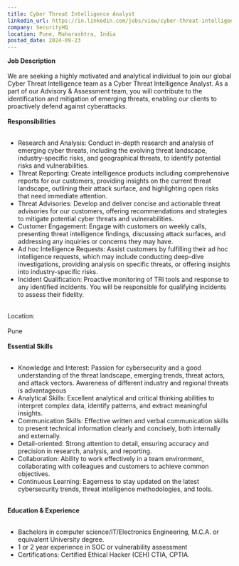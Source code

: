 ```yaml
---
title: Cyber Threat Intelligence Analyst
linkedin_url: https://in.linkedin.com/jobs/view/cyber-threat-intelligence-analyst-at-securityhq-4032778331?position=1&pageNum=0&refId=Hr9mEz3VKmhaXsOugtnO4A%3D%3D&trackingId=zWUBkxhydO4Ug6W9SL2Pxw%3D%3D
company: SecurityHQ
location: Pune, Maharashtra, India
posted_date: 2024-09-23
---
```


<div class="description__text description__text--rich">
<section class="show-more-less-html" data-max-lines="5">
<div class="show-more-less-html__markup show-more-less-html__markup--clamp-after-5 relative overflow-hidden">
<strong>Job Description<br/><br/></strong>We are seeking a highly motivated and analytical individual to join our global Cyber Threat Intelligence team as a Cyber Threat Intelligence Analyst. As a part of our Advisory &amp; Assessment team, you will contribute to the identification and mitigation of emerging threats, enabling our clients to proactively defend against cyberattacks.<br/><br/><strong>Responsibilities<br/><br/></strong><ul><li> Research and Analysis: Conduct in-depth research and analysis of emerging cyber threats, including the evolving threat landscape, industry-specific risks, and geographical threats, to identify potential risks and vulnerabilities.</li><li> Threat Reporting: Create intelligence products including comprehensive reports for our customers, providing insights on the current threat landscape, outlining their attack surface, and highlighting open risks that need immediate attention.</li><li> Threat Advisories: Develop and deliver concise and actionable threat advisories for our customers, offering recommendations and strategies to mitigate potential cyber threats and vulnerabilities.</li><li> Customer Engagement: Engage with customers on weekly calls, presenting threat intelligence findings, discussing attack surfaces, and addressing any inquiries or concerns they may have.</li><li> Ad hoc Intelligence Requests: Assist customers by fulfilling their ad hoc intelligence requests, which may include conducting deep-dive investigations, providing analysis on specific threats, or offering insights into industry-specific risks.</li><li> Incident Qualification: Proactive monitoring of TRI tools and response to any identified incidents. You will be responsible for qualifying incidents to assess their fidelity.<br/><br/></li></ul>Location:<br/><br/>Pune<br/><br/><strong>Essential Skills<br/><br/></strong><ul><li>Knowledge and Interest: Passion for cybersecurity and a good understanding of the threat landscape, emerging trends, threat actors, and attack vectors. Awareness of different industry and regional threats is advantageous</li><li>Analytical Skills: Excellent analytical and critical thinking abilities to interpret complex data, identify patterns, and extract meaningful insights.</li><li>Communication Skills: Effective written and verbal communication skills to present technical information clearly and concisely, both internally and externally.</li><li>Detail-oriented: Strong attention to detail, ensuring accuracy and precision in research, analysis, and reporting.</li><li>Collaboration: Ability to work effectively in a team environment, collaborating with colleagues and customers to achieve common objectives.</li><li>Continuous Learning: Eagerness to stay updated on the latest cybersecurity trends, threat intelligence methodologies, and tools.<br/><br/></li></ul><strong>Education &amp; Experience<br/><br/></strong><ul><li>Bachelors in computer science/IT/Electronics Engineering, M.C.A. or equivalent University degree.</li><li>1 or 2 year experience in SOC or vulnerability assessment</li><li>Certifications: Certified Ethical Hacker (CEH) CTIA, CPTIA.</li></ul>
</div>


<!-- --> </section>
</div>